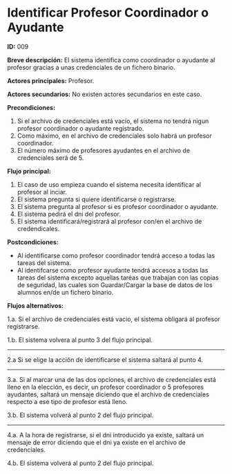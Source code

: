 # Identificar Profesor Coordinador o Ayudante

**ID:** 009

**Breve descripción:** El sistema identifica como coordinador o ayudante al profesor gracias a unas credenciales de un fichero binario.

**Actores principales:** Profesor.

**Actores secundarios:** No existen actores secundarios en este caso.

**Precondiciones:**

1. Si el archivo de credenciales está vacío, el sistema no tendrá nigun profesor coordinador o ayudante registrado.
2. Como máximo, en el archivo de credenciales solo habrá un profesor coordinador.
3. El número máximo de profesores ayudantes en el archivo de credenciales será de 5.

**Flujo principal:**

1. El caso de uso empieza cuando el sistema necesita identificar al profesor al inciar.
2. El sistema pregunta si quiere identificarse o registrarse.
3. El sistema pregunta al profesor si es profesor coordinador o ayudante.
4. El sistema pedirá el dni del profesor.
5. El sistema identificará/registrará al profesor con/en el archivo de credendicales.

**Postcondiciones:**

* Al identificarse como profesor coordinador tendrá acceso a todas las tareas del sistema.
* Al identifcarse como profesor ayudante tendrá accesos a todas las tareas del sistema excepto aquellas taréas que trabajan con las copias de seguridad, las cuales son Guardar/Cargar la base de datos de los alumnos en/de un fichero binario.

**Flujos alternativos:**

1.a. Si el archivo de credenciales está vacio, el sistema obligará al profesor registrarse.

1.b. El sistema volvera al punto 3 del flujo principal.

---

2.a Si se elige la acción de identificarse el sistema saltará al punto 4.

---

3.a. Si al marcar una de las dos opciones, el archivo de credenciales está lleno en la elección, es decir, un profesor coordinador o 5 profesores ayudantes, saltará un mensaje diciendo que el archivo de credenciales respecto a ese tipo de profesor está lleno.

3.b. El sistema volverá al punto 2 del flujo principal.

---

4.a. A la hora de registrarse, si el dni introducido ya existe, saltará un mensaje de error diciendo que el dni ya existe en el archivo de credenciales.

4.b. El sistema volverá al punto 2 del flujo principal.
